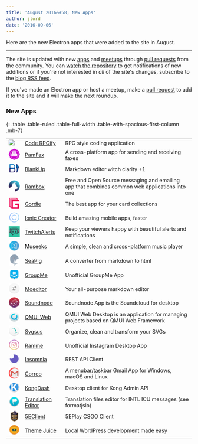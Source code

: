 ```yaml
---
title: 'August 2016&#58; New Apps'
author: jlord
date: '2016-09-06'
---
```


Here are the new Electron apps that were added to the site in August.

---

The site is updated with new [apps](https://electronjs.org/apps) and [meetups](https://electronjs.org/community) through [pull requests](https://github.com/electron/electron.atom.io/pulls) from the community. You can [watch the repository](https://github.com/electron/electron.atom.io) to get notifications of new additions or if you're not interested in _all_ of the site's changes, subscribe to the [blog RSS feed](https://electronjs.org/feed.xml).

If you've made an Electron app or host a meetup, make a [pull request](https://github.com/electron/electron.atom.io) to add it to the site and it will make the next roundup.

### New Apps

{: .table .table-ruled .table-full-width .table-with-spacious-first-column .mb-7}

| |  |  |
| --- | --- | -- |
| <img src='/images/apps/coderpgify.png' width='50'> | [Code RPGify](http://code.rpgify.com) | RPG style coding application |
| <img src='/images/apps/pamfax.png' width='50'> | [PamFax](https://www.pamfax.biz) | A cross-platform app for sending and receiving faxes |
| <img src='/images/apps/blankup.png' width='50'> | [BlankUp](https://hoverbaum.github.io/BlankUp-Electron/) | Markdown editor witch clarity +1 |
| <img src='/images/apps/rambox.png' width='50'> | [Rambox](http://rambox.pro) | Free and Open Source messaging and emailing app that combines common web applications into one |
| <img src='/images/apps/gordie.png' width='50'> | [Gordie](http://gordie-app.bitbucket.org/) | The best app for your card collections |
| <img src='/images/apps/ionic-creator.png' width='50'> | [Ionic Creator](https://github.com/Meadowcottage/Ionic-Creator) | Build amazing mobile apps, faster |
| <img src='/images/apps/twitchalerts.png' width='50'> | [TwitchAlerts](https://github.com/Meadowcottage/TwitchAlerts) | Keep your viewers happy with beautiful alerts and notifications |
| <img src='/images/apps/museeks.png' width='50'> | [Museeks](http://museeks.io/) | A simple, clean and cross-platform music player |
| <img src='/images/apps/seapig.png' width='50'> | [SeaPig](https://github.com/yasumichi/seapig/blob/master/README.md) | A converter from markdown to html |
| <img src='/images/apps/groupme.png' width='50'> | [GroupMe](https://github.com/dcrousso/GroupMe#readme) | Unofficial GroupMe App |
| <img src='/images/apps/moeditor.png' width='50'> | [Moeditor](https://moeditor.github.io/) | Your all-purpose markdown editor |
| <img src='/images/apps/soundnode.png' width='50'> | [Soundnode](http://www.soundnodeapp.com) | Soundnode App is the Soundcloud for desktop |
| <img src='/images/apps/qmui.png' width='50'> | [QMUI Web](http://qmuiteam.com/web) | QMUI Web Desktop is an application for managing projects based on QMUI Web Framework |
| <img src='/images/apps/svgsus.png' width='50'> | [Svgsus](http://www.svgs.us) | Organize, clean and transform your SVGs |
| <img src='/images/apps/ramme.png' width='50'> | [Ramme](https://github.com/terkelg/ramme) | Unofficial Instagram Desktop App |
| <img src='/images/apps/insomnia.png' width='50'> | [Insomnia](https://insomnia.rest/) | REST API Client |
| <img src='/images/apps/correo.png' width='50'> | [Correo](https://github.com/amitmerchant1990/correo) | A menubar/taskbar Gmail App for Windows, macOS and Linux |
| <img src='/images/apps/kongdash.png' width='50'> | [KongDash](https://ajaysreedhar.github.io/kongdash) | Desktop client for Kong Admin API |
| <img src='/images/apps/react-intl-translation-editor.png' width='50'> | [Translation Editor](https://bitbucket.org/bflower/react-intl-editor/wiki/Home) | Translation files editor for INTL ICU messages (see formatjsio) |
| <img src='/images/apps/5eplay.png' width='50'> | [5EClient](https://www.5eplay.com/) | 5EPlay CSGO Client |
| <img src='/images/apps/theme-juice.png' width='50'> | [Theme Juice](https://www.themejuice.it) | Local WordPress development made easy |

